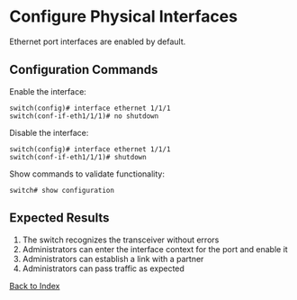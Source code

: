 
# Configure Physical Interfaces

Ethernet port interfaces are enabled by default.

## Configuration Commands

Enable the interface:

```
switch(config)# interface ethernet 1/1/1
switch(conf-if-eth1/1/1)# no shutdown
```

Disable the interface:

```
switch(config)# interface ethernet 1/1/1
switch(conf-if-eth1/1/1)# shutdown
```

Show commands to validate functionality:

```
switch# show configuration
```

## Expected Results

1. The switch recognizes the transceiver without errors
2. Administrators can enter the interface context for the port and enable it
3. Administrators can establish a link with a partner
4. Administrators can pass traffic as expected

[Back to Index](index.md)
